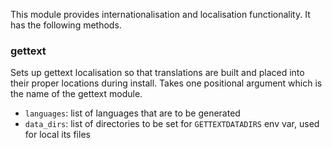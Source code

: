 This module provides internationalisation and localisation functionality. It has the following methods.

### gettext

Sets up gettext localisation so that translations are built and placed into their proper locations during install. Takes one positional argument which is the name of the gettext module.

* `languages`: list of languages that are to be generated
* `data_dirs`: list of directories to be set for `GETTEXTDATADIRS` env var, used for local its files

